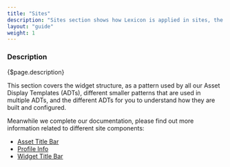 ```yaml
---
title: "Sites"
description: "Sites section shows how Lexicon is applied in sites, the live side of Lexicon."
layout: "guide"
weight: 1
---
```


### Description

{$page.description}

This section covers the widget structure, as a pattern used by all our Asset Display Templates (ADTs), different smaller patterns that are used in multiple ADTs, and the different ADTs for you to understand how they are built and configured.

Meanwhile we complete our documentation, please find out more information related to different site components:
* [Asset Title Bar](../assetTitleBar.html)
* [Profile Info](../profileInfo.html)
* [Widget Title Bar](../widgetTitleBar.html)


